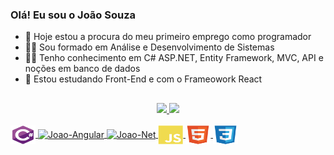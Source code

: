 ### Olá! Eu sou o João Souza

- 🔭 Hoje estou a procura do meu primeiro emprego como programador
- 👨‍🎓 Sou formado em Análise e Desenvolvimento de Sistemas
- 👨‍💻 Tenho conhecimento em C# ASP.NET, Entity Framework, MVC, API e noções em banco de dados
- 🌱 Estou estudando Front-End e com o Frameowork React

##

<div align="center">
  <a href="https://github.com/joaosouza14">
  <img height="180em" src="https://github-readme-stats.vercel.app/api?username=joaosouza14&show_icons=true&theme=dark&include_all_commits=true&count_private=true"/>
  <img height="180em" src="https://github-readme-stats.vercel.app/api/top-langs/?username=joaosouza14&layout=compact&langs_count=7&theme=dark"/>
</div>

<div style="display: inline_block"><br>
<img align="center" alt="Joao-Csharp" height="30" width="40" src="https://raw.githubusercontent.com/devicons/devicon/master/icons/csharp/csharp-original.svg">
<img align="center" alt="Joao-Angular" height="30" width="40" src="https://cdn.jsdelivr.net/gh/devicons/devicon/icons/angularjs/angularjs-original.svg">
<img align="center" alt="Joao-Net" height="30" width="40" src="https://cdn.jsdelivr.net/gh/devicons/devicon/icons/dotnetcore/dotnetcore-original.svg">
  <img align="center" alt="Joao-Js" height="30" width="40" src="https://raw.githubusercontent.com/devicons/devicon/master/icons/javascript/javascript-plain.svg">
  <img align="center" alt="Joao-HTML" height="30" width="40" src="https://raw.githubusercontent.com/devicons/devicon/master/icons/html5/html5-original.svg">
  <img align="center" alt="Joao-CSS" height="30" width="40" src="https://raw.githubusercontent.com/devicons/devicon/master/icons/css3/css3-original.svg">
</div>

##
